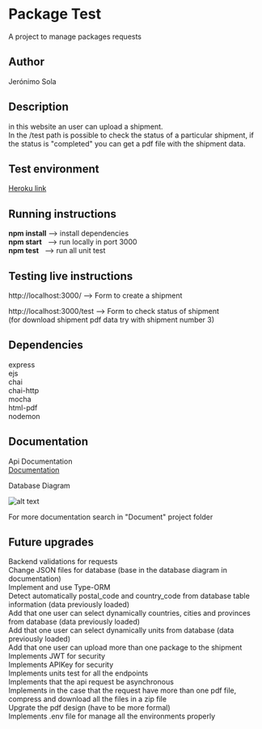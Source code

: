# Package Test

A project to manage packages requests  


## Author

Jerónimo Sola


## Description

in this website an user can upload a shipment.  
In the /test path is possible to check the status of a particular shipment, if the status is "completed" you can get a pdf file with the shipment data.


## Test environment

[Heroku link](https://testpackage123.herokuapp.com)


## Running instructions

**npm install** --> install dependencies  
**npm start** &nbsp; --> run locally in port 3000  
**npm test** &nbsp; --> run all unit test


## Testing live instructions

http://localhost:3000/ --> Form to create a shipment

http://localhost:3000/test --> Form to check status of shipment   
(for download shipment pdf data try with shipment number 3)


## Dependencies

express  
ejs  
chai  
chai-http  
mocha  
html-pdf  
nodemon  


## Documentation

Api Documentation  
[Documentation](https://app.swaggerhub.com/apis-docs/cuchujero/packageAPI2/1.0.0)


Database Diagram

![alt text](https://i.ibb.co/hRdNcD6/bd-image.png)


For more documentation search in "Document" project folder


## Future upgrades

Backend validations for requests     
Change JSON files for database (base in the database diagram in documentation)  
Implement and use Type-ORM    
Detect automatically postal_code and country_code from database table information (data previously loaded)    
Add that one user can select dynamically countries, cities and provinces from database (data previously loaded)    
Add that one user can select dynamically units from database (data previously loaded)    
Add that one user can upload more than one package to the shipment    
Implements JWT for security    
Implements APIKey for security    
Implements units test for all the endpoints    
Implements that the api request be asynchronous     
Implements in the case that the request have more than one pdf file, compress and download all the files in a zip file    
Upgrate the pdf design (have to be more formal)     
Implements .env file for manage all the environments properly       
